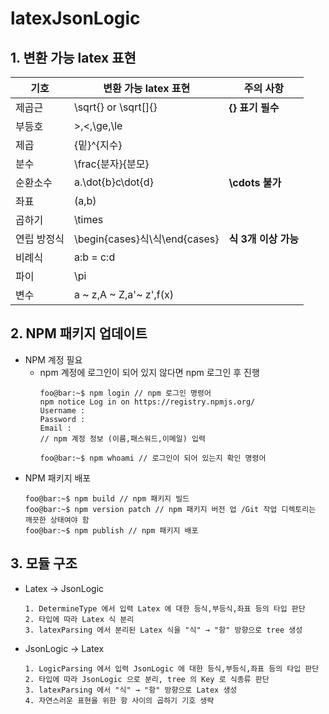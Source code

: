 latexJsonLogic
=============

## 1. 변환 가능 latex 표현

기호|변환 가능 latex 표현| 주의 사항
--|--|--|
제곱근|\sqrt{} or \sqrt[]{}| **{} 표기 필수**
부등호|>,<,\ge,\le|
제곱|{밑}^{지수}
분수|\frac{분자}{분모}
순환소수| a.\dot{b}c\dot{d}|**\cdots 불가**
좌표|(a,b)
곱하기|\times
연립 방정식|\begin{cases}식\\식\end{cases}|**식 3개 이상 가능**
비례식|a:b = c:d
파이|\pi
변수|a ~ z,A ~ Z,a'~ z',f(x)

## 2. NPM 패키지 업데이트

+ NPM 계정 필요
  + npm 계정에 로그인이 되어 있지 않다면 npm 로그인 후 진행
    ``` console
    foo@bar:~$ npm login // npm 로그인 명령어
    npm notice Log in on https://registry.npmjs.org/
    Username :
    Password :
    Email : 
    // npm 계정 정보 (이름,패스워드,이메일) 입력
    
    foo@bar:~$ npm whoami // 로그인이 되어 있는지 확인 명령어
    ```
+ NPM 패키지 배포
    ``` console
    foo@bar:~$ npm build // npm 패키지 빌드
    foo@bar:~$ npm version patch // npm 패키지 버전 업 /Git 작업 디렉토리는 깨끗한 상태여야 함
    foo@bar:~$ npm publish // npm 패키지 배포
    ```
    
## 3. 모듈 구조

+ Latex → JsonLogic
  ```
  1. DetermineType 에서 입력 Latex 에 대한 등식,부등식,좌표 등의 타입 판단
  2. 타입에 따라 Latex 식 분리
  3. latexParsing 에서 분리된 Latex 식을 "식" → "항" 방향으로 tree 생성
  ```
+ JsonLogic → Latex
  ```
  1. LogicParsing 에서 입력 JsonLogic 에 대한 등식,부등식,좌표 등의 타입 판단
  2. 타입에 따라 JsonLogic 으로 분리, tree 의 Key 로 식종류 판단
  3. latexParsing 에서 "식" → "항" 방향으로 Latex 생성
  4. 자연스러운 표현을 위한 항 사이의 곱하기 기호 생략
  ```
